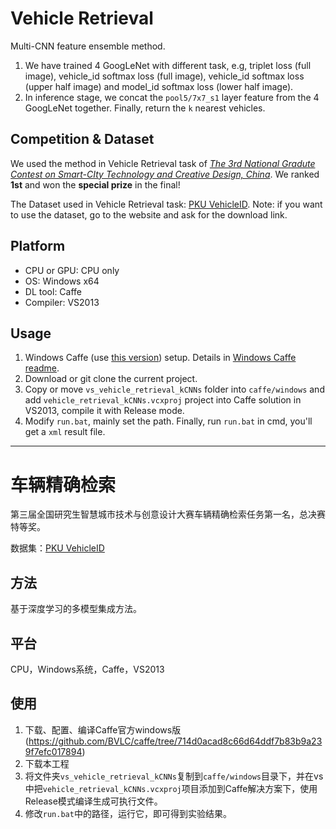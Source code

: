 # Vehicle Retrieval
Multi-CNN feature ensemble method. 

1. We have trained 4 GoogLeNet with different task, e.g, triplet loss (full image), vehicle_id softmax loss (full image), vehicle_id softmax loss (upper half image) and model_id softmax loss (lower half image). 
2. In inference stage, we concat the `pool5/7x7_s1` layer feature from the 4 GoogLeNet together. Finally, return the `k` nearest vehicles.

## Competition & Dataset
We used the method in Vehicle Retrieval task of [*The 3rd National Gradute Contest on Smart-CIty Technology and Creative Design, China*](http://www.smartcity-competition.com.cn/). We ranked **1st** and won the **special prize** in the final!

The Dataset used in Vehicle Retrieval task: 
[PKU VehicleID](http://www.pkuml.org/research/pku-vehicleid.html). Note: if you want to use the dataset, go to the website and ask for the download link.

## Platform
- CPU or GPU: CPU only
- OS: Windows x64
- DL tool: Caffe
- Compiler: VS2013

## Usage
1. Windows Caffe (use [this version](https://github.com/BVLC/caffe/tree/714d0acad8c66d64ddf7b83b9a239f7efc017894)) setup. Details in [Windows Caffe readme](https://github.com/BVLC/caffe/tree/windows).
2. Download or git clone the current project.
3. Copy or move `vs_vehicle_retrieval_kCNNs` folder into `caffe/windows` and add `vehicle_retrieval_kCNNs.vcxproj` project into Caffe solution in VS2013, compile it with Release mode.
4. Modify `run.bat`, mainly set the path. Finally, run `run.bat` in cmd, you'll get a `xml` result file.

---

# 车辆精确检索
第三届全国研究生智慧城市技术与创意设计大赛车辆精确检索任务第一名，总决赛特等奖。

数据集：[PKU VehicleID](http://www.pkuml.org/research/pku-vehicleid.html)

## 方法
基于深度学习的多模型集成方法。

## 平台
CPU，Windows系统，Caffe，VS2013

## 使用
1. 下载、配置、编译Caffe官方windows版(https://github.com/BVLC/caffe/tree/714d0acad8c66d64ddf7b83b9a239f7efc017894)
2. 下载本工程
3. 将文件夹`vs_vehicle_retrieval_kCNNs`复制到`caffe/windows`目录下，并在vs中把`vehicle_retrieval_kCNNs.vcxproj`项目添加到Caffe解决方案下，使用Release模式编译生成可执行文件。
4. 修改`run.bat`中的路径，运行它，即可得到实验结果。


